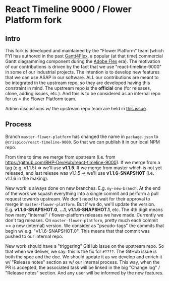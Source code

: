 # React Timeline 9000 / Flower Platform fork

## Intro

This fork is developed and maintained by the "Flower Platform" team (which FYI has authored in the past [Gantt4Flex](http://gantt4flex.com/), a popular (at that time) commercial Gantt diagramming component during the [Adobe Flex](http://flex.apache.org/) era). The motivation of our contributions is driven by the fact that we use "react-timeline-9000" in some of our industrial projects. The intention is to develop new features that we can use ASAP in our software. ALL our contributions are meant to be integrated in the upstream repo, so they are developed having this constraint in mind. The upstream repo is the **official** one (for releases, clone, adding issues, etc.). And this is to be considered as an internal repo for us = the Flower Platform team.

Admin discussions w/ the upstream repo team are held in [this issue](https://github.com/BHP-DevHub/react-timeline-9000/issues/183).

## Process

Branch `master-flower-platform` has changed the name in `package.json` to `@crispico/react-timeline-9000`. So that we can publish it in our local NPM repo.

From time to time we merge from upstream (i.e. from https://github.com/BHP-DevHub/react-timeline-9000). If we merge from a tag (e.g. v1.1.5) => we'll use **v1.1.5**. If we merge from master which is not yet released, and last release was v1.1.5 => we'll use **v1.1.6-SNAPSHOT** (i.e. v1.1.6 in the making).

New work is always done on new branches. E.g. `my-new-branch`. At the end of the work we squash everything into a single commit and perform a pull request towards upstream. We don't need to wait for their approval to merge in `master-flower-platform`. But if we do, we'll update the version. E.g. **v1.1.6-SNAPSHOT.0**, **...1**, **v1.1.6-SNAPSHOT.1**, etc. The 4th digit means how many "internal" / flower-platform releases we have made. Currently we don't tag releases. On `master-flower-platform`, pretty much each commit == a new (internal) version. We consider as "pseudo-tags" the commits that begin w/ e.g. "v1.1.6-SNAPSHOT.0". This means that that commit was pushed to our internal repo.

New work should have a "triggering" GitHub issue on the upstream repo. So that when we deliver, we say: this is the fix for `#????`. The GitHub issue is both the spec and the doc. We should update it as we develop and enrich it w/ "Release notes" section as w/ our internal process. This way, when the PR is accepted, the associated task will be linked in the big "Change log" / "Release notes" section. And any user will be informed by the new features.

